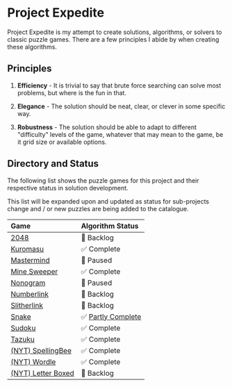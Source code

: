 # Project Expedite

Project Expedite is my attempt to create solutions, algorithms, or solvers to classic puzzle games. There are a few principles I abide by when creating these algorithms.

## Principles

1. **Efficiency** - It is trivial to say that brute force searching can solve most problems, but where is the fun in that.

2. **Elegance** - The solution should be neat, clear, or clever in some specific way.

3. **Robustness** - The solution should be able to adapt to different "difficulty" levels of the game, whatever that may mean to the game, be it grid size or available options.

## Directory and Status

The following list shows the puzzle games for this project and their respective status in solution development.

This list will be expanded upon and updated as status for sub-projects change and / or new puzzles are being added to the catalogue.

<div align="center">

| Game                                               | Algorithm Status                                            |
| :------------------------------------------------- | :---------------------------------------------------------- |
| [2048](./games/games/2048.md)                      | 📒 Backlog                                                  |
| [Kuromasu](./games/games/Kuromasu.md)              | ✅ Complete                                                 |
| [Mastermind](./games/games/Mastermind.md)          | 🛑 Paused                                                   |
| [Mine Sweeper](./games/games/MineSweeper.md)       | ✅ Complete                                                 |
| [Nonogram](./games/games/Nonogram.md)              | 🛑 Paused                                                   |
| [Numberlink](./games/games/Numberlink.md)          | 📒 Backlog                                                  |
| [Slitherlink](./games/games/Slitherlink.md)        | 📒 Backlog                                                  |
| [Snake](./games/games/Snake.md)                    | ✅ [Partly Complete](https://github.com/lochungtin/snakeAI) |
| [Sudoku](./games/games/Sudoku.md)                  | ✅ Complete                                                 |
| [Tazuku](./games/games/Tazuku.md)                  | ✅ Complete                                                 |
| [(NYT) SpellingBee](./games/games/SpellingBee.md)  | ✅ Complete                                                 |
| [(NYT) Wordle](./games/games/Wordle.md)            | ✅ Complete                                                 |
| [(NYT) Letter Boxed](./games/games/LetterBoxed.md) | 📒 Backlog                                                  |

</div>
